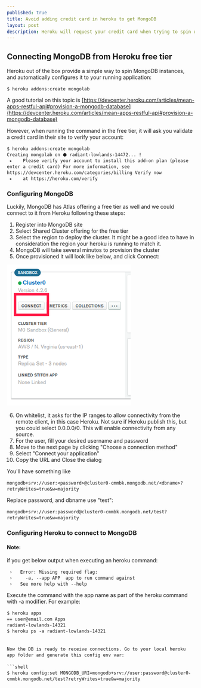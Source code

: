 ```yaml
---
published: true
title: Avoid adding credit card in heroku to get MongoDB
layout: post
description: Heroku will request your credit card when trying to spin up a MongoDB instance, but you can still connect to MongoDB own cloud Atlas, using their free tier
---
```



## Connecting MongoDB from Heroku free tier

Heroku out of the box provide a simple way to spin MongoDB instances, and automatically configures it to your running application:

``` shell
$ heroku addons:create mongolab
```

A good tutorial on this topic is [https://devcenter.heroku.com/articles/mean-apps-restful-api#provision-a-mongodb-database](https://devcenter.heroku.com/articles/mean-apps-restful-api#provision-a-mongodb-database)

However, when running the command in the free tier, it will ask you validate a credit card in their site to verify your account:

``` shell
$ heroku addons:create mongolab
Creating mongolab on ⬢ radiant-lowlands-14472... !
 ▸    Please verify your account to install this add-on plan (please enter a credit card) For more information, see https://devcenter.heroku.com/categories/billing Verify now
 ▸    at https://heroku.com/verify
``` 

### Configuring MongoDB

Luckily, MongoDB has Atlas offering a free tier as well and we could connect to it from Heroku following these steps:

1. Register into MongoDB site
2. Select Shared Cluster offering for the free tier
3. Select the region to deploy the cluster. It might be a good idea to have in consideration the region your heroku is running to match it.
4. MongoDB will take several minutos to provision the cluster
5. Once provisioned it will look like below, and click Connect:

![mongodb.png](/images/mongodb.png)

6. On whitelist, it asks for the IP ranges to allow connectivity from the remote client, in this case Heroku. Not sure if Heroku publish this, but you could select 0.0.0.0/0. This will enable connectivity from any source.
7. For the user, fill your desired username and password
8. Move to the next page by clicking "Choose a connection method" 
9. Select "Connect your application"
10. Copy the URL and Close the dialog

You'll have something like
```
mongodb+srv://user:<password>@cluster0-cmmbk.mongodb.net/<dbname>?retryWrites=true&w=majority
```

Replace password, and dbname use "test":
```
mongodb+srv://user:password@cluster0-cmmbk.mongodb.net/test?retryWrites=true&w=majority
```

### Configuring Heroku to connect to MongoDB


#### Note: 
if you get below output when executing an heroku command:
```
 ›   Error: Missing required flag:
 ›     -a, --app APP  app to run command against
 ›   See more help with --help
````
Execute the command with the app name as part of the heroku command with -a modifier. For example:
```
$ heroku apps
== user@email.com Apps
radiant-lowlands-14321
$ heroku ps -a radiant-lowlands-14321  


Now the DB is ready to receive connections. Go to your local heroku app folder and generate this config env var:

```shell
$ heroku config:set MONGODB_URI=mongodb+srv://user:password@cluster0-cmmbk.mongodb.net/test?retryWrites=true&w=majority
```
